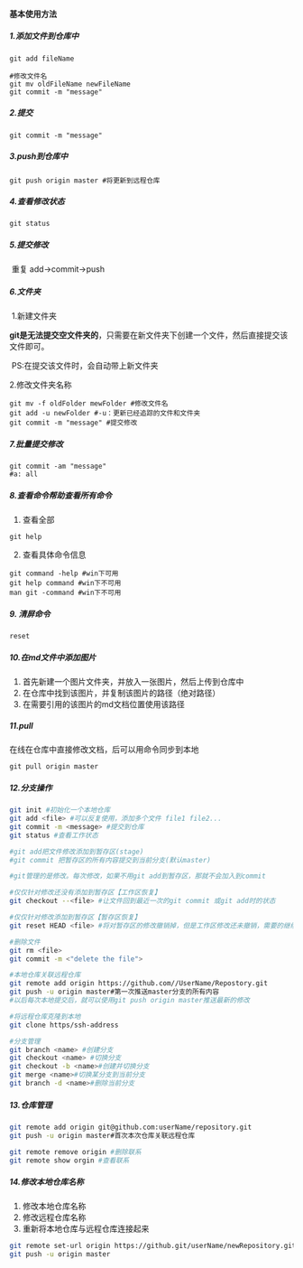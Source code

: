 #### 基本使用方法

##### 1.添加文件到仓库中

```shell
git add fileName
```

   ```shell
#修改文件名
git mv oldFileName newFileName
git commit -m "message"
   ```

##### 2.提交

 ```shell
git commit -m "message"
 ```

##### 3.push到仓库中

```shell
git push origin master #将更新到远程仓库
```

##### 4.查看修改状态

```shell
git status
```

##### 5.提交修改

​        重复 add->commit->push

##### 6.文件夹

​    1.新建文件夹

​         **git是无法提交空文件夹的**，只需要在新文件夹下创建一个文件，然后直接提交该文件即可。

​         PS:在提交该文件时，会自动带上新文件夹

   2.修改文件夹名称

   ```shell
git mv -f oldFolder mewFolder #修改文件名
git add -u newFolder #-u：更新已经追踪的文件和文件夹
git commit -m "message" #提交修改
   ```

##### 7.批量提交修改

```shell
git commit -am "message"
#a: all
```

##### 8.查看命令帮助查看所有命令

1. 查看全部

```shell
git help
```

2. 查看具体命令信息

```shell
git command -help #win下可用
git help command #win下不可用
man git -command #win下不可用
```

##### 9. 清屏命令

```shell
reset
```

##### 10.在md文件中添加图片

1. 首先新建一个图片文件夹，并放入一张图片，然后上传到仓库中
2. 在仓库中找到该图片，并复制该图片的路径（绝对路径）
3. 在需要引用的该图片的md文档位置使用该路径
##### 11.pull
在线在仓库中直接修改文档，后可以用命令同步到本地
```shell
git pull origin master
```

##### 12.分支操作

```bash
git init #初始化一个本地仓库
git add <file> #可以反复使用，添加多个文件 file1 file2...
git commit -m <message> #提交到仓库
git status #查看工作状态

#git add把文件修改添加到暂存区(stage)
#git commit 把暂存区的所有内容提交到当前分支(默认master)

#git管理的是修改。每次修改，如果不用git add到暂存区，那就不会加入到commit

#仅仅针对修改还没有添加到暂存区【工作区恢复】
git checkout --<file> #让文件回到最近一次的git commit 或git add时的状态

#仅仅针对修改添加到暂存区【暂存区恢复】
git reset HEAD <file> #将对暂存区的修改撤销掉，但是工作区修改还未撤销，需要的继续使用git checkout来使工作区复原

#删除文件
git rm <file>
git commit -m <"delete the file">

#本地仓库关联远程仓库
git remote add origin https://github.com//UserName/Repostory.git
git push -u origin master#第一次推送master分支的所有内容
#以后每次本地提交后，就可以使用git push origin master推送最新的修改

#将远程仓库克隆到本地
git clone https/ssh-address

#分支管理
git branch <name> #创建分支
git checkout <name> #切换分支
git checkout -b <name>#创建并切换分支
git merge <name>#切换某分支到当前分支
git branch -d <name>#删除当前分支
```

##### 13.仓库管理

```bash
git remote add origin git@github.com:userName/repository.git
git push -u origin master#首次本次仓库关联远程仓库

git remote remove origin #删除联系
git remote show orgin #查看联系
```

##### 14.修改本地仓库名称

1. 修改本地仓库名称
2. 修改远程仓库名称
3. 重新将本地仓库与远程仓库连接起来

```bash
git remote set-url origin https://github.git/userName/newRepository.git
git push -u origin master
```


